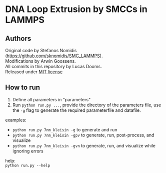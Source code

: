 # DNA Loop Extrusion by SMCCs in LAMMPS

## Authors

Original code by Stefanos Nomidis (https://github.com/sknomidis/SMC_LAMMPS).  
Modifications by Arwin Goossens.  
All commits in this repository by Lucas Dooms.  
Released under [MIT license](LICENSE)

## How to run

1. Define all parameters in "parameters"
2. Run `python run.py ...`, provide the directory of the parameters file, use the `-g` flag to generate the required parameterfile and datafile.

examples:
- `python run.py 7nm_kleisin -g`   to generate and run
- `python run.py 7nm_kleisin -gpv` to generate, run, post-process, and visualize
- `python run.py 7nm_kleisin -gvn` to generate, run, and visualize while ignoring errors

help:  
`python run.py --help`
